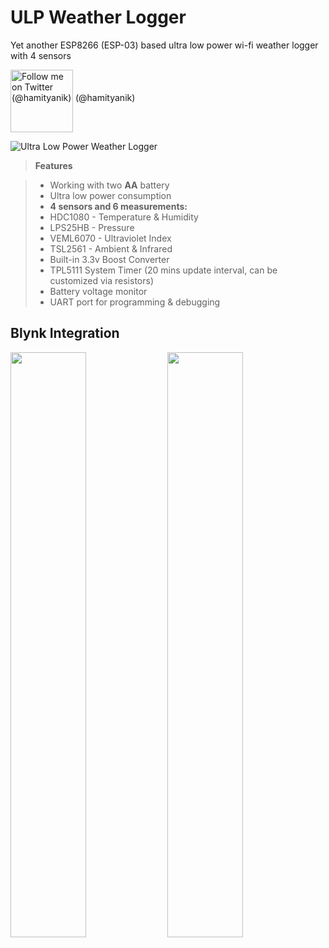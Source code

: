 # ULP Weather Logger
Yet another ESP8266 (ESP-03) based ultra low power wi-fi weather logger with 4 sensors

[<img src="https://g.twimg.com/about/feature-corporate/image/followbutton.png" width="100" title="Follow me on Twitter (@hamityanik)" align="middle">](https://twitter.com/hamityanik) (@hamityanik)

![Ultra Low Power Weather Logger](https://raw.githubusercontent.com/hamityanik/ULP-Weather-Logger/master/KiCAD-Rendering.png)

> **Features**

> - Working with two **AA** battery
> - Ultra low power consumption
> - **4 sensors and 6 measurements:**
>  - HDC1080 - Temperature & Humidity
>  - LPS25HB - Pressure
>  - VEML6070 - Ultraviolet Index
>  - TSL2561 - Ambient & Infrared
> - Built-in 3.3v Boost Converter
> - TPL5111 System Timer (20 mins update interval, can be customized via resistors)
> - Battery voltage monitor
> - UART port for programming & debugging 

## Blynk Integration
<img src="https://raw.githubusercontent.com/hamityanik/ULP-Weather-Logger/master/Images/Blynk-App1.png" width="49%"> <img src="https://raw.githubusercontent.com/hamityanik/ULP-Weather-Logger/master/Images/Blynk-App2.png" width="49%">
